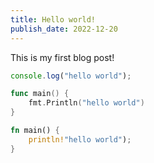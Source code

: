 ```yaml
---
title: Hello world!
publish_date: 2022-12-20
---
```


This is my first blog post!

```js
console.log("hello world");
```

```go
func main() {
    fmt.Println("hello world")
}
```

```rust
fn main() {
    println!"hello world");
}
```
